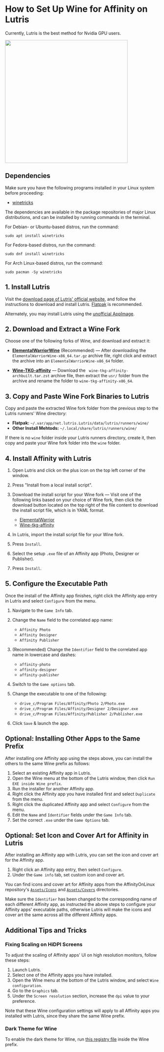 # How to Set Up Wine for Affinity on Lutris

Currently, Lutris is the best method for Nvidia GPU users.

<img src="/Assets/NewLogos/AffinityLutris.png" width="400"/>

## Dependencies 

Make sure you have the following programs installed in your Linux system before proceeding:

- [winetricks](https://github.com/Winetricks/winetricks)

The dependencies are available in the package repositories of major Linux distributions, and can be installed by running commands in the terminal.

For Debian- or Ubuntu-based distros, run the command:
```shell
sudo apt install winetricks
```

For Fedora-based distros, run the command:
```shell
sudo dnf install winetricks
```

For Arch Linux-based distros, run the command:
```shell
sudo pacman -Sy winetricks
```

## 1. Install Lutris

Visit the [download page of Lutris' official website](https://lutris.net/downloads), and follow the instructions to download and install Lutris. [Flatpak](https://flathub.org/apps/net.lutris.Lutris) is recommended.

Alternately, you may install Lutris using the [unofficial AppImage](https://github.com/pkgforge-dev/Lutris-AppImage).

## 2. Download and Extract a Wine Fork

Choose one of the following forks of Wine, and download and extract it: 

- [**ElementalWarriorWine**](https://github.com/Twig6943/wine/releases) (Recommended) — After downloading the `ElementalWarriorWine-x86_64.tar.gz` archive file, right click and extract the archive into an `ElementalWarriorWine-x86_64` folder.

- [**Wine-TKG-affinity**](https://github.com/daegalus/wine-tkg-affinity/releases) — Download the ` wine-tkg-affinity-archbuilt.tar.zst` archive file, then extract the `usr/` folder from the archive and rename the folder to `wine-tkg-affinity-x86_64`.

## 3. Copy and Paste Wine Fork Binaries to Lutris

Copy and paste the extracted Wine fork folder from the previous step to the Lutris runners' Wine directory:

- **Flatpak:** `~/.var/app/net.lutris.Lutris/data/lutris/runners/wine/`
- **Other Install Mehtods:** `~/.local/share/lutris/runners/wine/` 

If there is no `wine` folder inside your Lutris runners directory, create it, then copy and paste your Wine fork folder into the `wine` folder.

## 4. Install Affinity with Lutris

1. Open Lutris and click on the plus icon on the top left corner of the window.
2. Press "Install from a local install script".
3. Download the install script for your Wine fork — Visit one of the following links based on your choice of Wine fork, then click the download button located on the top right of the file content to download the install script file, which is in YAML format.
    - [ElementalWarrior](https://raw.githubusercontent.com/helenclx/AffinityOnLinux/refs/heads/main/Guides/Lutris/InstallScripts/Affinity-ew.yaml)
    - [Wine-tkg-affinity](/Guides/Lutris/InstallScripts/Affinity-tkg.yaml)

4. In Lutris, import the install script file for your Wine fork.
7. Press `Install`.
6. Select the setup `.exe` file of an Affinity app (Photo, Designer or Publisher).
7. Press `Install`.

## 5. Configure the Executable Path

Once the install of the Affinity app finishes, right click the Affinity app entry in Lutris and select `Configure` from the menu.

1. Navigate to the `Game Info` tab.
2. Change the `Name` field to the correlated app name: 

    * `Affinity Photo` 
    * `Affinity Designer`
    * `Affinity Publisher`

3. (Recommended) Change the `Identifier` field to the correlated app name in lowercase and dashes:

    * `affinity-photo`
    * `affinity-designer`
    * `affinity-publisher`

3. Switch to the `Game options` tab. 
4. Change the executable to one of the following:

    * `drive_c/Program Files/Affinity/Photo 2/Photo.exe`
    * `drive_c/Program Files/Affinity/Designer 2/Designer.exe`
    * `drive_c/Program Files/Affinity/Publisher 2/Publisher.exe`

5. Click `Save` & launch the app.

## Optional: Installing Other Apps to the Same Prefix

After installing one Affinity app using the steps above, you can install the others to the same Wine prefix as follows:

1. Select an existing Affinity app in Lutris.
2. Open the Wine menu at the bottom of the Lutris window, then click `Run EXE inside Wine prefix`.
3. Run the installer for another Affinity app.
4. Right click the Affinity app you have installed first and select `Duplicate` from the menu.
5. Right click the duplicated Affinity app and select `Configure` from the menu.
5. Edit the `Name` and `Identifier` fields under the `Game Info` tab.
6. Set the correct `.exe` under the `Game Options` tab.

## Optional: Set Icon and Cover Art for Affinity in Lutris

After installing an Affinity app with Lutris, you can set the icon and cover art for the Affinity app.

1. Right click an Affinity app entry, then select `Configure`.
2. Under the `Game info` tab, set custom icon and cover art.

You can find icons and cover art for Affinity apps from the AffinityOnLinux repository's [`Assets/Icons`](/Assets/Icons) and [`Assets/Covers`](/Assets/Covers) directories.

Make sure the `Identifier` has been changed to the corresponding name of each different Affinity app, as instructed the above steps to configure your Affinity apps' executable paths, otherwise Lutris will make the icons and cover art the same across all the different Affinity apps.

## Additional Tips and Tricks

### Fixing Scaling on HiDPI Screens

To adjust the scaling of Affinity apps' UI on high resolution monitors, follow these steps:

1. Launch Lutris.
2. Select one of the Affinity apps you have installed.
3. Open the WIne menu at the bottom of the Lutris window, and select `Wine configuration`.
4. Go to the `Graphics` tab.
5. Under the `Screen resolution` section, increase the `dpi` value to your preference.

Note that these Wine configuration settings will apply to all Affinity apps you installed with Lutris, since they share the same Wine prefix.

### Dark Theme for Wine

To enable the dark theme for Wine, run [this registry file](/wine-dark-theme.reg) inside the Wine prefix.
